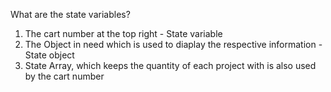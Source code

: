 What are the state variables?
1. The cart number at the top right - State variable
2. The Object in need which is used to diaplay the respective information - State object
3. State Array, which keeps the quantity of each project with is also used by the cart number